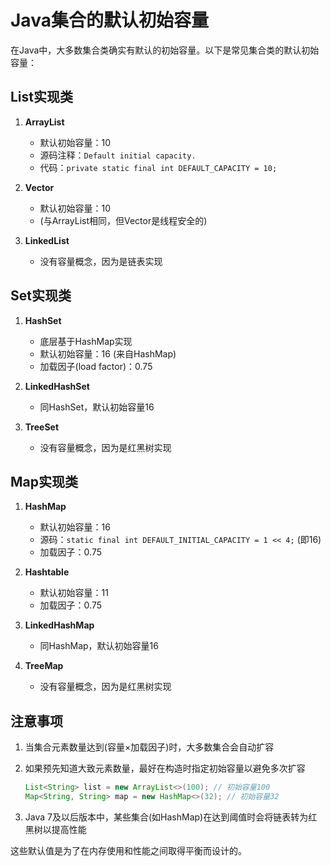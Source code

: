 # Java集合的默认初始容量

在Java中，大多数集合类确实有默认的初始容量。以下是常见集合类的默认初始容量：

## List实现类

1. **ArrayList**
   - 默认初始容量：10
   - 源码注释：`Default initial capacity.`
   - 代码：`private static final int DEFAULT_CAPACITY = 10;`

2. **Vector**
   - 默认初始容量：10
   - (与ArrayList相同，但Vector是线程安全的)

3. **LinkedList**
   - 没有容量概念，因为是链表实现

## Set实现类

1. **HashSet**
   - 底层基于HashMap实现
   - 默认初始容量：16 (来自HashMap)
   - 加载因子(load factor)：0.75

2. **LinkedHashSet**
   - 同HashSet，默认初始容量16

3. **TreeSet**
   - 没有容量概念，因为是红黑树实现

## Map实现类

1. **HashMap**
   - 默认初始容量：16
   - 源码：`static final int DEFAULT_INITIAL_CAPACITY = 1 << 4;` (即16)
   - 加载因子：0.75

2. **Hashtable**
   - 默认初始容量：11
   - 加载因子：0.75

3. **LinkedHashMap**
   - 同HashMap，默认初始容量16

4. **TreeMap**
   - 没有容量概念，因为是红黑树实现

## 注意事项

1. 当集合元素数量达到(容量×加载因子)时，大多数集合会自动扩容
2. 如果预先知道大致元素数量，最好在构造时指定初始容量以避免多次扩容
   ```java
   List<String> list = new ArrayList<>(100); // 初始容量100
   Map<String, String> map = new HashMap<>(32); // 初始容量32
   ```

3. Java 7及以后版本中，某些集合(如HashMap)在达到阈值时会将链表转为红黑树以提高性能

这些默认值是为了在内存使用和性能之间取得平衡而设计的。